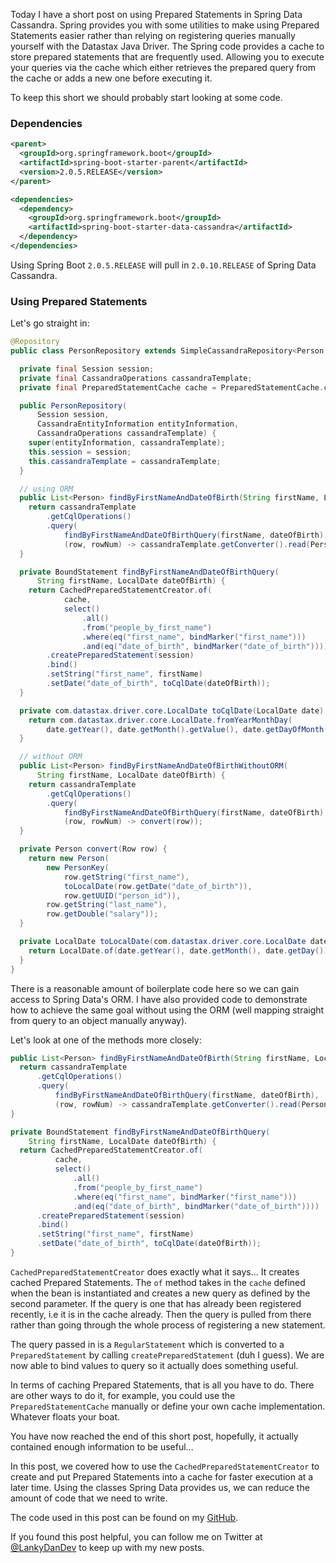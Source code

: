 Today I have a short post on using Prepared Statements in Spring Data Cassandra. Spring provides you with some utilities to make using Prepared Statements easier rather than relying on registering queries manually yourself with the Datastax Java Driver. The Spring code provides a cache to store prepared statements that are frequently used. Allowing you to execute your queries via the cache which either retrieves the prepared query from the cache or adds a new one before executing it.

To keep this short we should probably start looking at some code.

### Dependencies
```xml
<parent>
  <groupId>org.springframework.boot</groupId>
  <artifactId>spring-boot-starter-parent</artifactId>
  <version>2.0.5.RELEASE</version>
</parent>

<dependencies>
  <dependency>
    <groupId>org.springframework.boot</groupId>
    <artifactId>spring-boot-starter-data-cassandra</artifactId>
  </dependency>
</dependencies>
```
Using Spring Boot `2.0.5.RELEASE` will pull in `2.0.10.RELEASE` of Spring Data Cassandra.

### Using Prepared Statements

Let's go straight in:
```java
@Repository
public class PersonRepository extends SimpleCassandraRepository<Person, PersonKey> {

  private final Session session;
  private final CassandraOperations cassandraTemplate;
  private final PreparedStatementCache cache = PreparedStatementCache.create();

  public PersonRepository(
      Session session,
      CassandraEntityInformation entityInformation,
      CassandraOperations cassandraTemplate) {
    super(entityInformation, cassandraTemplate);
    this.session = session;
    this.cassandraTemplate = cassandraTemplate;
  }

  // using ORM
  public List<Person> findByFirstNameAndDateOfBirth(String firstName, LocalDate dateOfBirth) {
    return cassandraTemplate
        .getCqlOperations()
        .query(
            findByFirstNameAndDateOfBirthQuery(firstName, dateOfBirth),
            (row, rowNum) -> cassandraTemplate.getConverter().read(Person.class, row));
  }

  private BoundStatement findByFirstNameAndDateOfBirthQuery(
      String firstName, LocalDate dateOfBirth) {
    return CachedPreparedStatementCreator.of(
            cache,
            select()
                .all()
                .from("people_by_first_name")
                .where(eq("first_name", bindMarker("first_name")))
                .and(eq("date_of_birth", bindMarker("date_of_birth"))))
        .createPreparedStatement(session)
        .bind()
        .setString("first_name", firstName)
        .setDate("date_of_birth", toCqlDate(dateOfBirth));
  }

  private com.datastax.driver.core.LocalDate toCqlDate(LocalDate date) {
    return com.datastax.driver.core.LocalDate.fromYearMonthDay(
        date.getYear(), date.getMonth().getValue(), date.getDayOfMonth());
  }

  // without ORM
  public List<Person> findByFirstNameAndDateOfBirthWithoutORM(
      String firstName, LocalDate dateOfBirth) {
    return cassandraTemplate
        .getCqlOperations()
        .query(
            findByFirstNameAndDateOfBirthQuery(firstName, dateOfBirth),
            (row, rowNum) -> convert(row));
  }

  private Person convert(Row row) {
    return new Person(
        new PersonKey(
            row.getString("first_name"),
            toLocalDate(row.getDate("date_of_birth")),
            row.getUUID("person_id")),
        row.getString("last_name"),
        row.getDouble("salary"));
  }

  private LocalDate toLocalDate(com.datastax.driver.core.LocalDate date) {
    return LocalDate.of(date.getYear(), date.getMonth(), date.getDay());
  }
}
```
There is a reasonable amount of boilerplate code here so we can gain access to Spring Data's ORM. I have also provided code to demonstrate how to achieve the same goal without using the ORM (well mapping straight from query to an object manually anyway).

Let's look at one of the methods more closely:
```java
public List<Person> findByFirstNameAndDateOfBirth(String firstName, LocalDate dateOfBirth) {
  return cassandraTemplate
      .getCqlOperations()
      .query(
          findByFirstNameAndDateOfBirthQuery(firstName, dateOfBirth),
          (row, rowNum) -> cassandraTemplate.getConverter().read(Person.class, row));
}

private BoundStatement findByFirstNameAndDateOfBirthQuery(
    String firstName, LocalDate dateOfBirth) {
  return CachedPreparedStatementCreator.of(
          cache,
          select()
              .all()
              .from("people_by_first_name")
              .where(eq("first_name", bindMarker("first_name")))
              .and(eq("date_of_birth", bindMarker("date_of_birth"))))
      .createPreparedStatement(session)
      .bind()
      .setString("first_name", firstName)
      .setDate("date_of_birth", toCqlDate(dateOfBirth));
}
```
`CachedPreparedStatementCreator` does exactly what it says... It creates cached Prepared Statements. The `of` method takes in the `cache` defined when the bean is instantiated and creates a new query as defined by the second parameter. If the query is one that has already been registered recently, i.e it is in the cache already. Then the query is pulled from there rather than going through the whole process of registering a new statement.

The query passed in is a `RegularStatement` which is converted to a `PreparedStatement` by calling `createPreparedStatement` (duh I guess). We are now able to bind values to query so it actually does something useful.

In terms of caching Prepared Statements, that is all you have to do. There are other ways to do it, for example, you could use the `PreparedStatementCache` manually or define your own cache implementation. Whatever floats your boat.

You have now reached the end of this short post, hopefully, it actually contained enough information to be useful...

In this post, we covered how to use the `CachedPreparedStatementCreator` to create and put Prepared Statements into a cache for faster execution at a later time. Using the classes Spring Data provides us, we can reduce the amount of code that we need to write. 

The code used in this post can be found on my [GitHub](UPDATE_URL).

If you found this post helpful, you can follow me on Twitter at [@LankyDanDev](http://www.twitter.com/LankyDanDev) to keep up with my new posts.